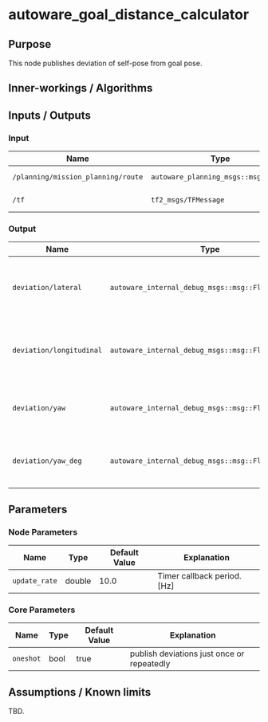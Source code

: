 # autoware_goal_distance_calculator

## Purpose

This node publishes deviation of self-pose from goal pose.

## Inner-workings / Algorithms

## Inputs / Outputs

### Input

| Name                               | Type                                 | Description           |
| ---------------------------------- | ------------------------------------ | --------------------- |
| `/planning/mission_planning/route` | `autoware_planning_msgs::msg::Route` | Used to get goal pose |
| `/tf`                              | `tf2_msgs/TFMessage`                 | TF (self-pose)        |

### Output

| Name                     | Type                                    | Description                                                   |
| ------------------------ | --------------------------------------- | ------------------------------------------------------------- |
| `deviation/lateral`      | `autoware_internal_debug_msgs::msg::Float64Stamped` | publish lateral deviation of self-pose from goal pose[m]      |
| `deviation/longitudinal` | `autoware_internal_debug_msgs::msg::Float64Stamped` | publish longitudinal deviation of self-pose from goal pose[m] |
| `deviation/yaw`          | `autoware_internal_debug_msgs::msg::Float64Stamped` | publish yaw deviation of self-pose from goal pose[rad]        |
| `deviation/yaw_deg`      | `autoware_internal_debug_msgs::msg::Float64Stamped` | publish yaw deviation of self-pose from goal pose[deg]        |

## Parameters

### Node Parameters

| Name          | Type   | Default Value | Explanation                 |
| ------------- | ------ | ------------- | --------------------------- |
| `update_rate` | double | 10.0          | Timer callback period. [Hz] |

### Core Parameters

| Name      | Type | Default Value | Explanation                                |
| --------- | ---- | ------------- | ------------------------------------------ |
| `oneshot` | bool | true          | publish deviations just once or repeatedly |

## Assumptions / Known limits

TBD.
